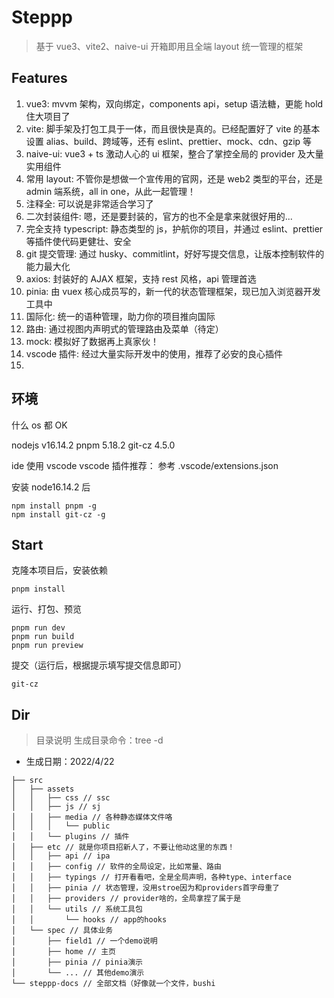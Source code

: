 # Steppp

> 基于 vue3、vite2、naive-ui 开箱即用且全端 layout 统一管理的框架

## Features

1. vue3: mvvm 架构，双向绑定，components api，setup 语法糖，更能 hold 住大项目了
2. vite: 脚手架及打包工具于一体，而且很快是真的。已经配置好了 vite 的基本设置 alias、build、跨域等，还有 eslint、prettier、mock、cdn、gzip 等
3. naive-ui: vue3 + ts 激动人心的 ui 框架，整合了掌控全局的 provider 及大量实用组件
4. 常用 layout: 不管你是想做一个宣传用的官网，还是 web2 类型的平台，还是 admin 端系统，all in one，从此一起管理！
5. 注释全: 可以说是非常适合学习了
6. 二次封装组件: 嗯，还是要封装的，官方的也不全是拿来就很好用的...
7. 完全支持 typescript: 静态类型的 js，护航你的项目，并通过 eslint、prettier 等插件使代码更健壮、安全
8. git 提交管理: 通过 husky、commitlint，好好写提交信息，让版本控制软件的能力最大化
9. axios: 封装好的 AJAX 框架，支持 rest 风格，api 管理首选
10. pinia: 由 vuex 核心成员写的，新一代的状态管理框架，现已加入浏览器开发工具中
11. 国际化: 统一的语种管理，助力你的项目推向国际
12. 路由: 通过视图内声明式的管理路由及菜单（待定）
13. mock: 模拟好了数据再上真家伙！
14. vscode 插件: 经过大量实际开发中的使用，推荐了必安的良心插件
15.

## 环境

什么 os 都 OK

nodejs v16.14.2
pnpm 5.18.2
git-cz 4.5.0

ide 使用 vscode
vscode 插件推荐： 参考 .vscode/extensions.json

安装 node16.14.2 后

```
npm install pnpm -g
npm install git-cz -g
```

## Start

克隆本项目后，安装依赖

```
pnpm install
```

运行、打包、预览

```
pnpm run dev
pnpm run build
pnpm run preview
```

提交（运行后，根据提示填写提交信息即可）

```
git-cz
```

## Dir

> 目录说明
> 生成目录命令：tree -d

-   生成日期：2022/4/22

```
├── src
│   ├── assets
│   │   ├── css // ssc
│   │   ├── js // sj
│   │   ├── media // 各种静态媒体文件咯
│   │   │   └── public
│   │   └── plugins // 插件
│   ├── etc // 就是你项目招新人了，不要让他动这里的东西！
│   │   ├── api // ipa
│   │   ├── config // 软件的全局设定，比如常量、路由
│   │   ├── typings // 打开看看吧，全是全局声明，各种type、interface
│   │   ├── pinia // 状态管理，没用stroe因为和providers首字母重了
│   │   ├── providers // provider啥的，全局拿捏了属于是
│   │   └── utils // 系统工具包
│   │       └── hooks // app的hooks
│   └── spec // 具体业务
│       ├── field1 // 一个demo说明
│       ├── home // 主页
│       ├── pinia // pinia演示
│       └── ... // 其他demo演示
└── steppp-docs // 全部文档（好像就一个文件，bushi

```
